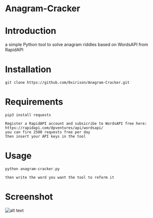 # Anagram-Cracker
# Introduction
a simple Python tool to solve anagram riddles based on WordsAPI from RapidAPI

# Installation
```
git clone https://github.com/0xirison/Anagram-Cracker.git
```

# Requirements 
```
pip3 install requests
```
```
Register a RapidAPI account and subsicribe to WordsAPI free here: https://rapidapi.com/dpventures/api/wordsapi/
you can fire 2500 requests free per day
then insert your API keys in the tool
```

# Usage
```
python anagram-cracker.py
```
```
then write the word you want the tool to reform it
```

# Screenshot
![alt text]([https://i.postimg.cc/yN0nB1cQ/notes.png](https://i.postimg.cc/9QC5shD9/anagram.png))

